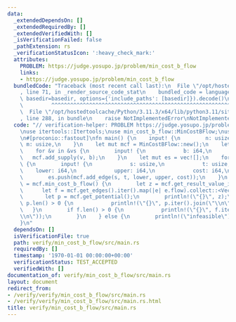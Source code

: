 ```yaml
---
data:
  _extendedDependsOn: []
  _extendedRequiredBy: []
  _extendedVerifiedWith: []
  _isVerificationFailed: false
  _pathExtension: rs
  _verificationStatusIcon: ':heavy_check_mark:'
  attributes:
    PROBLEM: https://judge.yosupo.jp/problem/min_cost_b_flow
    links:
    - https://judge.yosupo.jp/problem/min_cost_b_flow
  bundledCode: "Traceback (most recent call last):\n  File \"/opt/hostedtoolcache/Python/3.11.3/x64/lib/python3.11/site-packages/onlinejudge_verify/documentation/build.py\"\
    , line 71, in _render_source_code_stat\n    bundled_code = language.bundle(stat.path,\
    \ basedir=basedir, options={'include_paths': [basedir]}).decode()\n          \
    \         ^^^^^^^^^^^^^^^^^^^^^^^^^^^^^^^^^^^^^^^^^^^^^^^^^^^^^^^^^^^^^^^^^^^^^^^^^^^^^^^^^\n\
    \  File \"/opt/hostedtoolcache/Python/3.11.3/x64/lib/python3.11/site-packages/onlinejudge_verify/languages/rust.py\"\
    , line 288, in bundle\n    raise NotImplementedError\nNotImplementedError\n"
  code: "// verification-helper: PROBLEM https://judge.yosupo.jp/problem/min_cost_b_flow\n\
    \nuse itertools::Itertools;\nuse min_cost_b_flow::MinCostBFlow;\nuse proconio::input;\n\
    \n#[proconio::fastout]\nfn main() {\n    input! {\n        n: usize,\n       \
    \ m: usize,\n    }\n    let mut mcf = MinCostBFlow::new();\n    let vs = mcf.add_vertices(n);\n\
    \    for &v in &vs {\n        input! {\n            b: i64,\n        }\n     \
    \   mcf.add_supply(v, b);\n    }\n    let mut es = vec![];\n    for _ in 0..m\
    \ {\n        input! {\n            s: usize,\n            t: usize,\n        \
    \    lower: i64,\n            upper: i64,\n            cost: i64,\n        }\n\
    \        es.push(mcf.add_edge(s, t, lower, upper, cost));\n    }\n    if let Ok(_)\
    \ = mcf.min_cost_b_flow() {\n        let z = mcf.get_result_value_i128();\n  \
    \      let f = mcf.get_edges().iter().map(|e| e.flow).collect::<Vec<_>>();\n \
    \       let p = mcf.get_potential();\n        println!(\"{}\", z);\n        if\
    \ p.len() > 0 {\n            println!(\"{}\", p.iter().join(\"\\n\"));\n     \
    \   }\n        if f.len() > 0 {\n            println!(\"{}\", f.iter().join(\"\
    \\n\"));\n        }\n    } else {\n        println!(\"infeasible\");\n    }\n\
    }\n"
  dependsOn: []
  isVerificationFile: true
  path: verify/min_cost_b_flow/src/main.rs
  requiredBy: []
  timestamp: '1970-01-01 00:00:00+00:00'
  verificationStatus: TEST_ACCEPTED
  verifiedWith: []
documentation_of: verify/min_cost_b_flow/src/main.rs
layout: document
redirect_from:
- /verify/verify/min_cost_b_flow/src/main.rs
- /verify/verify/min_cost_b_flow/src/main.rs.html
title: verify/min_cost_b_flow/src/main.rs
---
```

